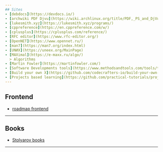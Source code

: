 ```yaml
---
## Sites
- [debdocs](https://devdocs.io/)
- [archwiki PDF Djvu](https://wiki.archlinux.org/title/PDF,_PS_and_DjVu)
- [lukesmith.xyz](https://lukesmith.xyz/programs/)
- [cppreference](https://en.cppreference.com/w/)
- [cplusplus](https://cplusplus.com/reference/)
- [RFC editor](https://www.rfc-editor.org/)
- [OpenNET](https://www.opennet.ru/)
- [man7](https://man7.org/index.html)
- [UNИX](https://uneex.org/MainPage)
- [MAXimal](https://e-maxx.ru/algo/)
  > Algorithms
- [Martin Fowler](https://martinfowler.com/)
- [Software Developments tools](https://www.methodsandtools.com/tools/tools.php)
- [Build your own X](https://github.com/codecrafters-io/build-your-own-x)
- [Projects based learning](https://github.com/practical-tutorials/project-based-learning)
---
```

## Frontend
- [roadmap frontend](https://vallek.github.io/frontend-roadmap-ru/)
---
## Books
- [Stolyarov books](http://stolyarov.info/books/programming_intro/e2)
---

